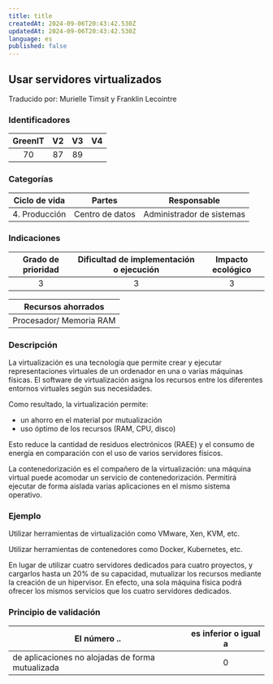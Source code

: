 ```yaml
---
title: title
createdAt: 2024-09-06T20:43:42.530Z
updatedAt: 2024-09-06T20:43:42.530Z
language: es
published: false
---
```

## Usar servidores virtualizados
Traducido por: Murielle Timsit y Franklin Lecointre

### Identificadores

| GreenIT | V2  | V3 | V4  |
|:-------:|:----:|:----:|:----:|
|   70   | 87  | 89  |  	|

### Categorías

| Ciclo de vida | Partes | Responsable |
|:---------:|:----:|:----:|
| 4. Producción | Centro de datos | Administrador de sistemas |

### Indicaciones

| Grado de prioridad   | Dificultad de implementación o ejecución | Impacto ecológico   |
|:-------------------:|:-------------------------:|:---------------------:|
| 3 | 3 | 3 |

|Recursos ahorrados |
|:----------------------------------------------------------:|
| Procesador/ Memoria RAM |

### Descripción

La virtualización es una tecnología que permite crear y ejecutar representaciones virtuales de un ordenador en una o varias máquinas físicas. El software de virtualización asigna los recursos entre los diferentes entornos virtuales según sus necesidades.

Como resultado, la virtualización permite:
* un ahorro en el material por mutualización
* uso óptimo de los recursos (RAM, CPU, disco)

Esto reduce la cantidad de residuos electrónicos (RAEE) y el consumo de energía en comparación con el uso de varios servidores físicos.

La contenedorización es el compañero de la virtualización: una máquina virtual puede acomodar un servicio de contenedorización. Permitirá ejecutar de forma aislada varias aplicaciones en el mismo sistema operativo.

### Ejemplo

Utilizar herramientas de virtualización como VMware, Xen, KVM, etc.

Utilizar herramientas de contenedores como Docker, Kubernetes, etc.

En lugar de utilizar cuatro servidores dedicados para cuatro proyectos, y cargarlos hasta un 20% de su capacidad, mutualizar los recursos mediante la creación de un hipervisor. En efecto, una sola máquina física podrá ofrecer los mismos servicios que los cuatro servidores dedicados.

### Principio de validación

| El número ..   | es inferior o igual a   |  
|-------------------|:-------------------------:|
| de aplicaciones no alojadas de forma mutualizada | 0 |


